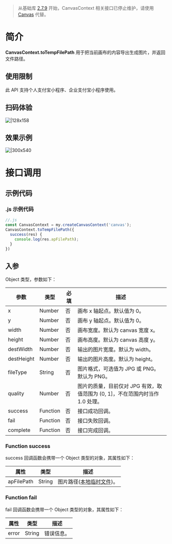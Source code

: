 > 从基础库 [2.7.9](https://opendocs.alipay.com/mini/framework/lib-upgrade-v2) 开始，CanvasContext 相关接口已停止维护，请使用 [Canvas](https://opendocs.alipay.com/mini/01vzqv) 代替。

# 简介

**CanvasContext.toTempFilePath** 用于把当前画布的内容导出生成图片，并返回文件路径。

## 使用限制

此 API 支持个人支付宝小程序、企业支付宝小程序使用。

## 扫码体验

![|128x158](https://cdn.nlark.com/yuque/0/2021/png/179989/1624962222812-82486f2e-f6a8-42d1-b5f8-7870226c27fc.png#align=left&display=inline&height=158&margin=%5Bobject%20Object%5D&name=1.png&originHeight=158&originWidth=128&size=17896&status=done&style=stroke&width=128)

## 效果示例

![|300x540](https://cdn.nlark.com/yuque/0/2021/gif/179989/1624962231975-39be289a-69e4-4f7e-94e3-8913bfb7c322.gif#align=left&display=inline&height=540&margin=%5Bobject%20Object%5D&name=2.gif&originHeight=540&originWidth=300&size=1429075&status=done&style=stroke&width=300)

# 接口调用

## 示例代码

### .js 示例代码

```javascript
//.js
const CanvasContext = my.createCanvasContext('canvas');
CanvasContext.toTempFilePath({
  success(res) {
    console.log(res.apFilePath);
  }
})
```

## 入参
Object 类型，参数如下：

| **参数** | **类型** | **必填** | **描述** |
| --- | --- | --- | --- |
| x | Number | 否 | 画布 x 轴起点。默认值为 0。 |
| y | Number | 否 | 画布 y 轴起点。默认值为 0。 |
| width | Number | 否 | 画布宽度。默认为 canvas 宽度 x。 |
| height | Number | 否 | 画布高度。默认为 canvas 高度 y。 |
| destWidth | Number | 否 | 输出的图片宽度。默认为 width。 |
| destHeight | Number | 否 | 输出的图片高度。默认为 height。 |
| fileType | String | 否 | 图片格式，可选值为 JPG 或 PNG。默认为 PNG。 |
| quality | Number | 否 | 图片的质量，目前仅对 JPG 有效，取值范围为 (0, 1]，不在范围内时当作 1.0 处理。 |
| success | Function | 否 | 接口成功回调。 |
| fail | Function | 否 | 接口失败回调。 |
| complete | Function | 否 | 接口完成回调。 |

### Function success

success 回调函数会携带一个 Object 类型的对象，其属性如下：

| **属性** | **类型** | **描述** |
| --- | --- | --- |
| apFilePath | String | 图片路径([本地临时文件](https://opendocs.alipay.com/mini/03dt4s#%E6%9C%AC%E5%9C%B0%E4%B8%B4%E6%97%B6%E6%96%87%E4%BB%B6))。 |

### Function fail

fail 回调函数会携带一个 Object 类型的对象，其属性如下：

| **属性** | **类型** | **描述** |
| --- | --- | --- |
| error | String | 错误信息。 |

